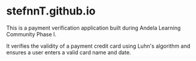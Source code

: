 # stefnnT.github.io

This is a payment verification application built during Andela Learning Community Phase I.

It verifies the validity of a payment credit card using Luhn's algorithm and ensures a user enters a valid card name and date.

